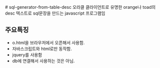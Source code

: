 #   s q l - g e n e r a t o r - f r o m - t a b l e - d e s c 오라클 클라이언트로 유명한 orange나 toad의 desc 텍스트로 sql문장을 만드는 javascript 프로그램임## 주요특징* o.html을 브라우저에서 오픈해서 사용함.* 자바스크립트와 html로만 동작함.* jquery를 사용함* db에 연결해서 사용하는 것은 아님.